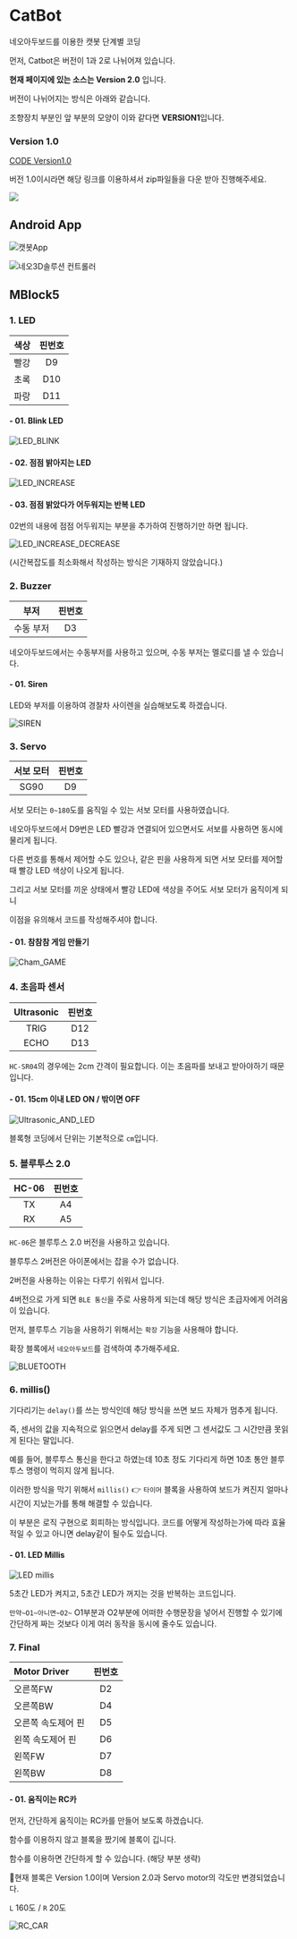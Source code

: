 # CatBot

네오아두보드를 이용한 캣봇 단계별 코딩

먼저, Catbot은 버전이 1과 2로 나뉘어져 있습니다.



**현재 페이지에 있는 소스는 Version 2.0** 입니다.



버전이 나뉘어지는 방식은 아래와 같습니다.

조향장치 부분인 앞 부분의 모양이 이와 같다면 **VERSION1**입니다.

### Version 1.0

[CODE Version1.0](https://github.com/Neo3ds/ArduinoCatbot/releases/tag/version1.0)

버전 1.0이시라면 해당 링크를 이용하셔서 zip파일들을 다운 받아 진행해주세요.

![](./_assets/catbot_direction_servo.png)



## Android App

![캣봇App](./_assets/app_image01.png)





![네오3D솔루션 컨트롤러](./_assets/app_image02.png)



## MBlock5

### 1. LED

|  색상  | 핀번호  |
| :--: | :--: |
|  빨강  |  D9  |
|  초록  | D10  |
|  파랑  | D11  |



#### - 01. Blink LED

![LED_BLINK](./_assets/mblock_01led_blink.png)



#### - 02. 점점 밝아지는 LED

![LED_INCREASE](./_assets/mblock_02led_pwm_increase.png)

#### - 03. 점점 밝았다가 어두워지는 반복 LED

02번의 내용에 점점 어두워지는 부분을 추가하여 진행하기만 하면 됩니다.

![LED_INCREASE_DECREASE](./_assets/mblock_03led_pwm_increase_decrease.png)

(시간복잡도를 최소화해서 작성하는 방식은 기재하지 않았습니다.)



### 2. Buzzer

|  부저   | 핀번호  |
| :---: | :--: |
| 수동 부저 |  D3  |

네오아두보드에서는 수동부저를 사용하고 있으며, 수동 부저는 멜로디를 낼 수 있습니다.



#### - 01. Siren

LED와 부저를 이용하여 경찰차 사이렌을 실습해보도록 하겠습니다.

![SIREN](./_assets/mblock_04siren.png)



### 3. Servo

| 서보 모터 | 핀번호  |
| :---: | :--: |
| SG90  |  D9  |

서보 모터는 `0~180`도를 움직일 수 있는 서보 모터를 사용하였습니다.

네오아두보드에서 D9번은 LED 빨강과 연결되어 있으면서도 서보를 사용하면 동시에 물리게 됩니다.

다른 번호를 통해서 제어할 수도 있으나, 같은 핀을 사용하게 되면 서보 모터를 제어할 때 빨강 LED 색상이 나오게 됩니다.

그리고 서보 모터를 끼운 상태에서 빨강 LED에 색상을 주어도 서보 모터가 움직이게 되니

이점을 유의해서 코드를 작성해주셔야 합니다.



#### - 01. 참참참 게임 만들기

![Cham_GAME](./_assets/mblock_05cham.png)



### 4. 초음파 센서

| Ultrasonic | 핀번호  |
| :--------: | :--: |
|    TRIG    | D12  |
|    ECHO    | D13  |

`HC-SR04`의 경우에는 2cm 간격이 필요합니다. 이는 초음파를 보내고 받아야하기 때문입니다.



#### - 01. 15cm 이내 LED ON / 밖이면 OFF

![Ultrasonic_AND_LED](./_assets/mblock_06ultrasonic_led.png)

블록형 코딩에서 단위는 기본적으로 `cm`입니다.



### 5. 블루투스 2.0

| HC-06 | 핀번호  |
| :---: | :--: |
|  TX   |  A4  |
|  RX   |  A5  |

`HC-06`은 블루투스 2.0 버전을 사용하고 있습니다.

블루투스 2버전은 아이폰에서는 잡을 수가 없습니다.

2버전을 사용하는 이유는 다루기 쉬워서 입니다.

4버전으로 가게 되면 `BLE 통신`을 주로 사용하게 되는데 해당 방식은 초급자에게 어려움이 있습니다.



먼저, 블루투스 기능을 사용하기 위해서는 `확장` 기능을 사용해야  합니다.

확장 블록에서 `네오아두보드`를 검색하여 추가해주세요.

![BLUETOOTH](./_assets/mblock_07bluetooth_led.png)



### 6. millis()

기다리기는 `delay()`를 쓰는 방식인데 해당 방식을 쓰면 보드 자체가 멈추게 됩니다.

즉, 센서의 값을 지속적으로 읽으면서 delay를 주게 되면 그 센서값도 그 시간만큼 못읽게 된다는 말입니다.

예를 들어, 블루투스 통신을 한다고 하였는데 10초 정도 기다리게 하면 10초 통안 블루투스 명령이 먹히지 않게 됩니다.

이러한 방식을 막기 위해서 `millis()` :point_right: `타이머` 블록을 사용하여 보드가 켜진지 얼마나 시간이 지났는가를 통해 해결할 수 있습니다.

이 부분은 로직 구현으로 회피하는 방식입니다. 코드를 어떻게 작성하는가에 따라 효율적일 수 있고 아니면 delay같이 될수도 있습니다.



#### - 01. LED Millis

![LED millis](./_assets/mblock_08millis_led.png)

5초간 LED가 켜지고, 5초간 LED가 꺼지는 것을 반복하는 코드입니다.

`만약~O1~아니면~O2~` O1부분과 O2부분에 어떠한 수행문장을 넣어서 진행할 수 있기에 간단하게 짜는 것보다 이게 여러 동작을 동시에 줄수도 있습니다.



### 7. Final

| Motor Driver | 핀번호  |
| :----------- | :--: |
| 오른쪽FW        |  D2  |
| 오른쪽BW        |  D4  |
| 오른쪽 속도제어 핀   |  D5  |
| 왼쪽 속도제어 핀    |  D6  |
| 왼쪽FW         |  D7  |
| 왼쪽BW         |  D8  |



#### - 01. 움직이는 RC카

먼저, 간단하게 움직이는 RC카를 만들어 보도록 하겠습니다.

함수를 이용하지 않고 블록을 짰기에 블록이 깁니다.

함수를 이용하면 간단하게 할 수 있습니다. (해당 부분 생략)

:rotating_light:현재 블록은 Version 1.0이며 Version 2.0과 Servo motor의 각도만 변경되었습니다.

`L` 160도 / `R` 20도

![RC_CAR](./_assets/mblock_09bluetooth_rc_car.png)


